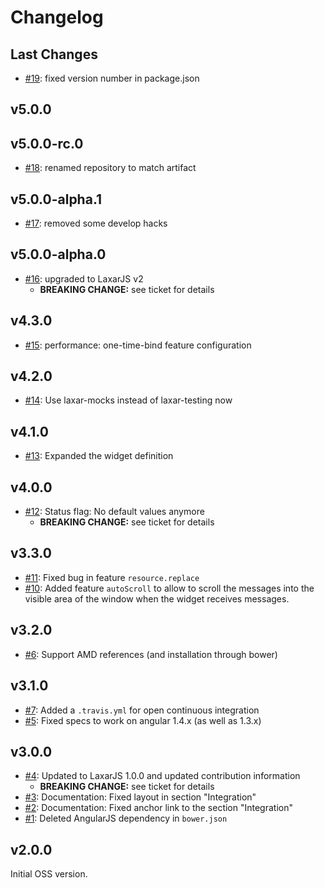 # Changelog

## Last Changes

- [#19](https://github.com/LaxarJS/laxar-messages-widget/issues/19): fixed version number in package.json


## v5.0.0
## v5.0.0-rc.0

- [#18](https://github.com/LaxarJS/laxar-messages-widget/issues/18): renamed repository to match artifact


## v5.0.0-alpha.1

- [#17](https://github.com/LaxarJS/laxar-messages-widget/issues/17): removed some develop hacks


## v5.0.0-alpha.0

- [#16](https://github.com/LaxarJS/laxar-messages-widget/issues/16): upgraded to LaxarJS v2
    + **BREAKING CHANGE:** see ticket for details


## v4.3.0

- [#15](https://github.com/LaxarJS/laxar-messages-widget/issues/15): performance: one-time-bind feature configuration


## v4.2.0

- [#14](https://github.com/LaxarJS/laxar-messages-widget/issues/14): Use laxar-mocks instead of laxar-testing now


## v4.1.0

- [#13](https://github.com/LaxarJS/laxar-messages-widget/issues/13): Expanded the widget definition


## v4.0.0

- [#12](https://github.com/LaxarJS/laxar-messages-widget/issues/12): Status flag: No default values anymore
    + **BREAKING CHANGE:** see ticket for details


## v3.3.0

- [#11](https://github.com/LaxarJS/laxar-messages-widget/issues/11): Fixed bug in feature `resource.replace`
- [#10](https://github.com/LaxarJS/laxar-messages-widget/issues/10): Added feature `autoScroll` to allow to scroll the messages into the visible area of the window when the widget receives messages.


## v3.2.0

- [#6](https://github.com/LaxarJS/laxar-messages-widget/issues/6): Support AMD references (and installation through bower)


## v3.1.0

- [#7](https://github.com/LaxarJS/laxar-messages-widget/issues/7): Added a `.travis.yml` for open continuous integration
- [#5](https://github.com/LaxarJS/laxar-messages-widget/issues/5): Fixed specs to work on angular 1.4.x (as well as 1.3.x)


## v3.0.0

- [#4](https://github.com/LaxarJS/laxar-messages-widget/issues/4): Updated to LaxarJS 1.0.0 and updated contribution information
    + **BREAKING CHANGE:** see ticket for details
- [#3](https://github.com/LaxarJS/laxar-messages-widget/issues/3): Documentation: Fixed layout in section "Integration"
- [#2](https://github.com/LaxarJS/laxar-messages-widget/issues/2): Documentation: Fixed anchor link to the section "Integration"
- [#1](https://github.com/LaxarJS/laxar-messages-widget/issues/1): Deleted AngularJS dependency in `bower.json`


## v2.0.0

Initial OSS version.
